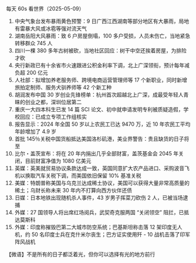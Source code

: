 每天 60s 看世界（2025-05-09）

1. 中央气象台发布暴雨黄色预警：9 日广西江西湖南等部分地区有大暴雨，局地有雷暴大风或冰雹等强对流天气
2. 湖南岳阳大风暴雨：致 6 户房屋倒塌，100 多户受损，人员未伤亡，当地紧急转移群众 745 人
3. 四川一棵 380 多年古树被砍，当地社区回应：树干中空还挨着房屋，为排险才砍
4. 央行新政已有十余省市火速跟进公积金利率下调，北上广深领衔，预计每年减负超 200 亿元
5. 人社部：拟增加养老服务师、跨境电商运营管理师等 17 个新职业，同时新增旅拍定制师、服务犬驯养师等 42 个新工种
6. 胡润发布中国 30 岁创业先锋榜单：杭州首次超越北上广深，成最受年轻人青睐的创业之都，深圳位居第二
7. 重庆一大四本科生已发 14 篇 SCI 论文、初中就申请发明专利被质疑造假，学校回应：已成立专项工作组核实
8. 报告显示：2024 年全国 50 岁以上农民工已达 9470 万，近 10 年农民工平均年龄增加了 4.9 岁
9. 首批 145％关税中国货船抵达美国洛杉矶港，美业界警告：贵且缺货的日子将至
10. 比尔・盖茨宣布：将在 20 年内捐出几乎全部财富，盖茨基金会 2045 年关闭，目前财富净值为 1080 亿美元
11. 英媒：英美就贸易协议条款达成一致，英国同意扩大农产品进口、采购波音飞机以换取汽车关税下调，而美国依旧保留 10% 基准关税
12. 美媒：特朗普称美国与乌克兰达成稀土协议，美国可以获得大量非常高质量的稀土；乌财长称未来 30 年内不打算向西方伙伴还债
13. 日媒：日本地铁出现随机杀人事件，43 岁男子挥菜刀砍伤 2 人，已被当场逮捕
14. 外媒：27 国领导人将出席红场阅兵，武契奇克服两国 “关闭领空” 阻拦，已抵达莫斯科
15. 外媒：印度称摧毁巴第二大城市防空系统；巴基斯坦称击落 12 架印度无人机，约 50 名印度士兵在克什米尔丧生；巴方证实使用歼 - 10 战机击落了印军阵风战机

【微语】不是所有的日子都泛着光，但你可以选择有光的地方前行
